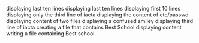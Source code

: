 displaying last ten lines
displaying last ten lines
displaying first 10 lines
displaying only the third line of iacta
displaying the content of etc/passwd
displaying content of two files
displaying a confused smiley
displaying third line of iacta
creating a file that contains Best School
displaying content
writing a file containing Best school
